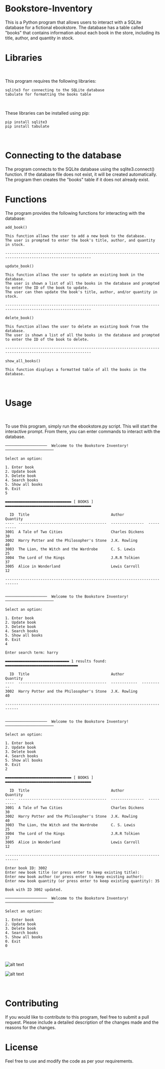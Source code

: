 # Bookstore-Inventory

This is a Python program that allows users to interact with a SQLite database for a fictional ebookstore. The database has a table called "books" that contains information about each book in the store, including its title, author, and quantity in stock.

# Libraries

<br>

This program requires the following libraries:

```
sqlite3 for connecting to the SQLite database
tabulate for formatting the books table
```

<br>

These libraries can be installed using pip:

```
pip install sqlite3
pip install tabulate
```

<br>

# Connecting to the database

The program connects to the SQLite database using the sqlite3.connect() function. If the database file does not exist, it will be created automatically. The program then creates the "books" table if it does not already exist.

# Functions

The program provides the following functions for interacting with the database:  

~~~  
add_book()  

This function allows the user to add a new book to the database.  
The user is prompted to enter the book's title, author, and quantity in stock.   
  
-------------------------------------------------------------------------------------------------------------    

update_book()  

This function allows the user to update an existing book in the database.  
The user is shown a list of all the books in the database and prompted to enter the ID of the book to update.     
The user can then update the book's title, author, and/or quantity in stock.   
  
-------------------------------------------------------------------------------------------------------------    

delete_book()  

This function allows the user to delete an existing book from the database.  
The user is shown a list of all the books in the database and prompted to enter the ID of the book to delete.  
  
-------------------------------------------------------------------------------------------------------------    
  
show_all_books()    

This function displays a formatted table of all the books in the database.    
~~~  
<br>

# Usage

<br>

To use this program, simply run the ebookstore.py script. This will start the interactive prompt. From there, you can enter commands to interact with the database.  

~~~
───────────────────  Welcome to the Bookstore Inventory!  ──────────────────────

Select an option:

1. Enter book
2. Update book
3. Delete book
4. Search books
5. Show all books
0. Exit
5

▬▬▬▬▬▬▬▬▬▬▬▬▬▬▬▬▬▬▬▬▬▬▬▬▬▬▬▬▬▬ [ BOOKS ] ▬▬▬▬▬▬▬▬▬▬▬▬▬▬▬▬▬▬▬▬▬▬▬▬▬▬▬▬▬▬▬▬▬▬▬▬▬▬▬

  ID  Title                                     Author             Quantity
----  ----------------------------------------  ---------------  ----------
3001  A Tale of Two Cities                      Charles Dickens          30
3002  Harry Potter and the Philosopher's Stone  J.K. Rowling             40
3003  The Lion, the Witch and the Wardrobe      C. S. Lewis              25
3004  The Lord of the Rings                     J.R.R Tolkien            37
3005  Alice in Wonderland                       Lewis Carroll            12

----------------------------------------------------------------------------


───────────────────  Welcome to the Bookstore Inventory!  ──────────────────────

Select an option:

1. Enter book
2. Update book
3. Delete book
4. Search books
5. Show all books
0. Exit
4

Enter search term: harry

▬▬▬▬▬▬▬▬▬▬▬▬▬▬▬▬▬▬▬▬▬▬▬▬▬▬▬▬▬ 1 results found: ▬▬▬▬▬▬▬▬▬▬▬▬▬▬▬▬▬▬▬▬▬▬▬▬▬▬▬▬▬▬▬▬▬

  ID  Title                                     Author          Quantity
----  ----------------------------------------  ------------  ----------
3002  Harry Potter and the Philosopher's Stone  J.K. Rowling          40

----------------------------------------------------------------------------


───────────────────  Welcome to the Bookstore Inventory!  ──────────────────────

Select an option:

1. Enter book
2. Update book
3. Delete book
4. Search books
5. Show all books
0. Exit
2

▬▬▬▬▬▬▬▬▬▬▬▬▬▬▬▬▬▬▬▬▬▬▬▬▬▬▬▬▬▬ [ BOOKS ] ▬▬▬▬▬▬▬▬▬▬▬▬▬▬▬▬▬▬▬▬▬▬▬▬▬▬▬▬▬▬▬▬▬▬▬▬▬▬▬

  ID  Title                                     Author             Quantity
----  ----------------------------------------  ---------------  ----------
3001  A Tale of Two Cities                      Charles Dickens          30
3002  Harry Potter and the Philosopher's Stone  J.K. Rowling             40
3003  The Lion, the Witch and the Wardrobe      C. S. Lewis              25
3004  The Lord of the Rings                     J.R.R Tolkien            37
3005  Alice in Wonderland                       Lewis Carroll            12

----------------------------------------------------------------------------

Enter book ID: 3002
Enter new book title (or press enter to keep existing title):
Enter new book author (or press enter to keep existing author):
Enter new book quantity (or press enter to keep existing quantity): 35

Book with ID 3002 updated.

───────────────────  Welcome to the Bookstore Inventory!  ──────────────────────

Select an option:

1. Enter book
2. Update book
3. Delete book
4. Search books
5. Show all books
0. Exit
0
~~~  
  

<br>

![alt text](https://github.com/filosoho/Bookstore-Inventory/blob/6007983cdff0ea5382edfe232e08998b9736018f/Bookstore.png?raw=true)

![alt text](https://github.com/filosoho/Bookstore-Inventory/blob/6007983cdff0ea5382edfe232e08998b9736018f/Bookstore-1.png?raw=true)

<br>

# Contributing

If you would like to contribute to this program, feel free to submit a pull request. Please include a detailed description of the changes made and the reasons for the changes.

# License

Feel free to use and modify the code as per your requirements.
